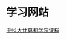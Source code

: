 # 学习网站

[中科大计算机学院课程](https://www.toutiao.com/i6661893852615410179/?tt_from=weixin&utm_campaign=client_share&wxshare_count=3&from=groupmessage&timestamp=1551099999&app=news_article&utm_source=weixin&iid=63848987916&utm_medium=toutiao_android&group_id=6661893852615410179&pbid=6700486880409945612)